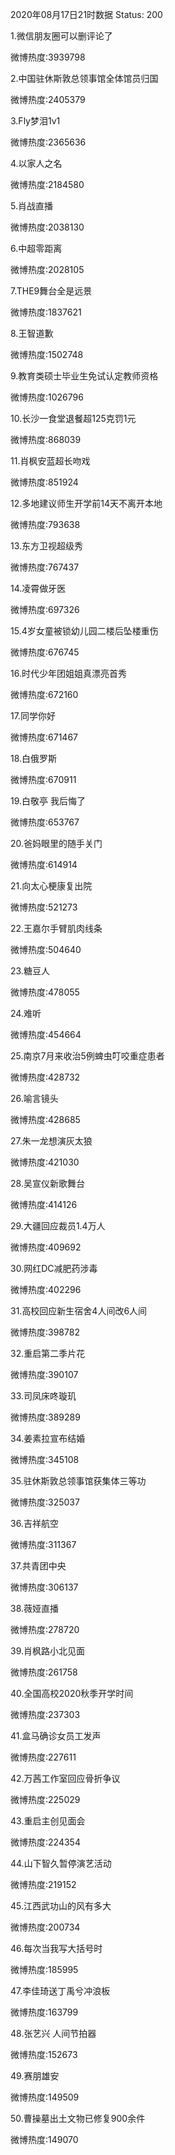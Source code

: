 2020年08月17日21时数据
Status: 200

1.微信朋友圈可以删评论了

微博热度:3939798

2.中国驻休斯敦总领事馆全体馆员归国

微博热度:2405379

3.Fly梦泪1v1

微博热度:2365636

4.以家人之名

微博热度:2184580

5.肖战直播

微博热度:2038130

6.中超零距离

微博热度:2028105

7.THE9舞台全是远景

微博热度:1837621

8.王智道歉

微博热度:1502748

9.教育类硕士毕业生免试认定教师资格

微博热度:1026796

10.长沙一食堂退餐超125克罚1元

微博热度:868039

11.肖枫安蓝超长吻戏

微博热度:851924

12.多地建议师生开学前14天不离开本地

微博热度:793638

13.东方卫视超级秀

微博热度:767437

14.凌霄做牙医

微博热度:697326

15.4岁女童被锁幼儿园二楼后坠楼重伤

微博热度:676745

16.时代少年团姐姐真漂亮首秀

微博热度:672160

17.同学你好

微博热度:671467

18.白俄罗斯

微博热度:670911

19.白敬亭 我后悔了

微博热度:653767

20.爸妈眼里的随手关门

微博热度:614914

21.向太心梗康复出院

微博热度:521273

22.王嘉尔手臂肌肉线条

微博热度:504640

23.糖豆人

微博热度:478055

24.难听

微博热度:454664

25.南京7月来收治5例蜱虫叮咬重症患者

微博热度:428732

26.喻言镜头

微博热度:428685

27.朱一龙想演灰太狼

微博热度:421030

28.吴宣仪新歌舞台

微博热度:414126

29.大疆回应裁员1.4万人

微博热度:409692

30.网红DC减肥药涉毒

微博热度:402296

31.高校回应新生宿舍4人间改6人间

微博热度:398782

32.重启第二季片花

微博热度:390107

33.司凤床咚璇玑

微博热度:389289

34.姜素拉宣布结婚

微博热度:345108

35.驻休斯敦总领事馆获集体三等功

微博热度:325037

36.吉祥航空

微博热度:311367

37.共青团中央

微博热度:306137

38.薇娅直播

微博热度:278720

39.肖枫路小北见面

微博热度:261758

40.全国高校2020秋季开学时间

微博热度:237303

41.盒马确诊女员工发声

微博热度:227611

42.万茜工作室回应骨折争议

微博热度:225029

43.重启主创见面会

微博热度:224354

44.山下智久暂停演艺活动

微博热度:219152

45.江西武功山的风有多大

微博热度:200734

46.每次当我写大括号时

微博热度:185995

47.李佳琦送丁禹兮冲浪板

微博热度:163799

48.张艺兴 人间节拍器

微博热度:152673

49.赛朋雄安

微博热度:149509

50.曹操墓出土文物已修复900余件

微博热度:149070

